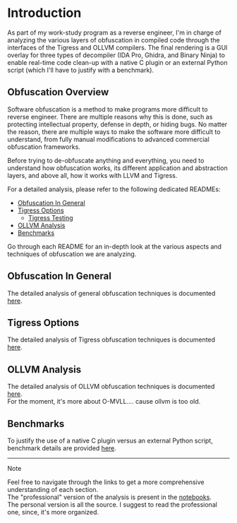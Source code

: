 # Introduction
As part of my work-study program as a reverse engineer, I'm in charge of analyzing the various layers of obfuscation in compiled code through the interfaces of the Tigress and OLLVM compilers. The final rendering is a GUI overlay for three types of decompiler (IDA Pro, Ghidra, and Binary Ninja) to enable real-time code clean-up with a native C plugin or an external Python script (which I'll have to justify with a benchmark).

## Obfuscation Overview
Software obfuscation is a method to make programs more difficult to reverse engineer. There are multiple reasons why this is done, such as protecting intellectual property, defense in depth, or hiding bugs. No matter the reason, there are multiple ways to make the software more difficult to understand, from fully manual modifications to advanced commercial obfuscation frameworks.

Before trying to de-obfuscate anything and everything, you need to understand how obfuscation works, its different application and abstraction layers, and above all, how it works with LLVM and Tigress.

For a detailed analysis, please refer to the following dedicated READMEs:

- [Obfuscation In General](src/analysis/README.md)
- [Tigress Options](src/tigress/OPTIONS_DUMP.md)
  - [Tigress Testing](src/tigress/README.md)
- [OLLVM Analysis](src/ollvm/README.md)
- [Benchmarks](benchs/README.md)

Go through each README for an in-depth look at the various aspects and techniques of obfuscation we are analyzing.

## Obfuscation In General
The detailed analysis of general obfuscation techniques is documented [here](src/analysis/README.md).

## Tigress Options
The detailed analysis of Tigress obfuscation techniques is documented [here](src/tigress/OPTIONS_DUMP).

## OLLVM Analysis
The detailed analysis of OLLVM obfuscation techniques is documented [here](src/ollvm/README.md).<br>
For the moment, it's more about O-MVLL.... cause ollvm is too old.

## Benchmarks
To justify the use of a native C plugin versus an external Python script, benchmark details are provided [here](benchs/README.md).

---
> [!NOTE]
> Feel free to navigate through the links to get a more comprehensive understanding of each section.<br>
> The "professional" version of the analysis is present in the [notebooks](notebooks/). <br>
> The personal version is all the source. I suggest to read the professional one, since, it's more organized.<br>